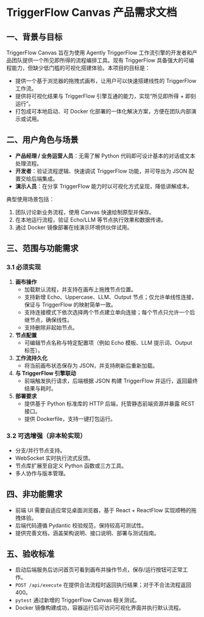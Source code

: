 # TriggerFlow Canvas 产品需求文档

## 一、背景与目标
TriggerFlow Canvas 旨在为使用 Agently TriggerFlow 工作流引擎的开发者和产品团队提供一个所见即所得的流程编排工具。现有 TriggerFlow 具备强大的可编程能力，但缺少低门槛的可视化搭建体验。本项目的目标是：

- 提供一个基于浏览器的拖拽式画布，让用户可以快速搭建线性的 TriggerFlow 工作流。
- 提供将可视化结果与 TriggerFlow 引擎互通的能力，实现“所见即所得 + 即刻运行”。
- 打包成可本地启动、可 Docker 化部署的一体化解决方案，方便在团队内部演示或试用。

## 二、用户角色与场景
- **产品经理 / 业务运营人员**：无需了解 Python 代码即可设计基本的对话或文本处理流程。
- **开发者**：验证流程逻辑、快速调试 TriggerFlow 功能，并可导出为 JSON 配置交给后端集成。
- **演示人员**：在分享 TriggerFlow 能力时以可视化方式呈现，降低讲解成本。

典型使用场景包括：
1. 团队讨论新业务流程，使用 Canvas 快速绘制原型并保存。
2. 在本地运行流程，验证 Echo/LLM 等节点执行效果和数据传递。
3. 通过 Docker 镜像部署在线演示环境供伙伴试用。

## 三、范围与功能需求
### 3.1 必须实现
1. **画布操作**
   - 加载默认流程，并支持在画布上拖拽节点位置。
   - 支持新增 Echo、Uppercase、LLM、Output 节点；仅允许单线性连接，保证与 TriggerFlow 的映射简单一致。
   - 支持连接模式下依次选择两个节点建立单向连接；每个节点只允许一个后继节点，确保线性。
   - 支持删除非起始节点。
2. **节点配置**
   - 可编辑节点名称与特定配置项（例如 Echo 模板、LLM 提示词、Output 标签）。
3. **工作流持久化**
   - 将当前画布状态保存为 JSON，并支持刷新后重新加载。
4. **与 TriggerFlow 引擎联动**
   - 前端触发执行请求，后端根据 JSON 构建 TriggerFlow 并运行，返回最终结果与耗时。
5. **部署要求**
   - 提供基于 Python 标准库的 HTTP 后端，托管静态前端资源并暴露 REST 接口。
   - 提供 Dockerfile，支持一键打包运行。

### 3.2 可选增强（非本轮实现）
- 分支/并行节点支持。
- WebSocket 实时执行流式反馈。
- 节点库扩展至自定义 Python 函数或三方工具。
- 多人协作与版本管理。

## 四、非功能需求
- 前端 UI 需要自适应常见桌面浏览器，基于 React + ReactFlow 实现顺畅的拖拽体验。
- 后端代码遵循 Pydantic 校验规范，保持较高可测试性。
- 提供完善文档，涵盖架构说明、接口说明、部署与测试指南。

## 五、验收标准
- 启动后端服务后访问首页可看到画布并操作节点，保存/运行按钮可正常工作。
- `POST /api/execute` 在提供合法流程时返回执行结果；对于不合法流程返回 400。
- `pytest` 通过新增的 TriggerFlow Canvas 相关测试。
- Docker 镜像构建成功，容器运行后可访问可视化界面并执行默认流程。

